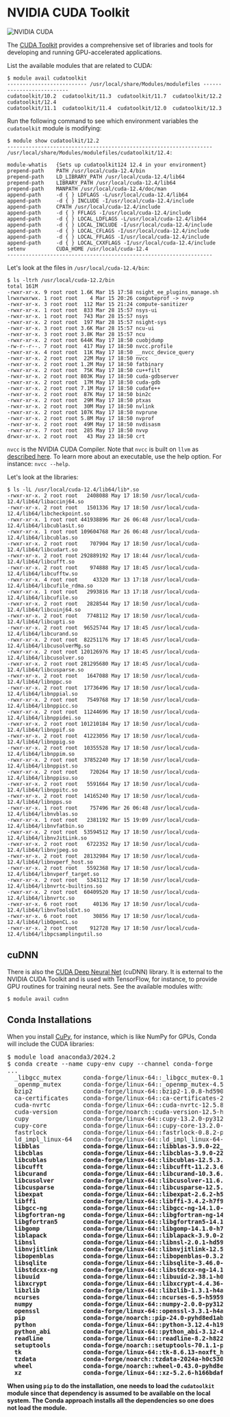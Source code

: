 # NVIDIA CUDA Toolkit

![NVIDIA CUDA](https://upload.wikimedia.org/wikipedia/en/b/b9/Nvidia_CUDA_Logo.jpg)

The [CUDA Toolkit](https://developer.nvidia.com/cuda-toolkit) provides a comprehensive set of libraries and tools for developing and running GPU-accelerated applications.

List the available modules that are related to CUDA:

```
$ module avail cudatoolkit
-------------------------- /usr/local/share/Modules/modulefiles --------------------------
cudatoolkit/10.2  cudatoolkit/11.3  cudatoolkit/11.7  cudatoolkit/12.2  cudatoolkit/12.4  
cudatoolkit/11.1  cudatoolkit/11.4  cudatoolkit/12.0  cudatoolkit/12.3
```

Run the following command to see which environment variables the `cudatoolkit` module is modifying:

```
$ module show cudatoolkit/12.2
-------------------------------------------------------------------
/usr/local/share/Modules/modulefiles/cudatoolkit/12.4:

module-whatis   {Sets up cudatoolkit124 12.4 in your environment}
prepend-path    PATH /usr/local/cuda-12.4/bin
prepend-path    LD_LIBRARY_PATH /usr/local/cuda-12.4/lib64
prepend-path    LIBRARY_PATH /usr/local/cuda-12.4/lib64
prepend-path    MANPATH /usr/local/cuda-12.4/doc/man
append-path     -d { } LDFLAGS -L/usr/local/cuda-12.4/lib64
append-path     -d { } INCLUDE -I/usr/local/cuda-12.4/include
append-path     CPATH /usr/local/cuda-12.4/include
append-path     -d { } FFLAGS -I/usr/local/cuda-12.4/include
append-path     -d { } LOCAL_LDFLAGS -L/usr/local/cuda-12.4/lib64
append-path     -d { } LOCAL_INCLUDE -I/usr/local/cuda-12.4/include
append-path     -d { } LOCAL_CFLAGS -I/usr/local/cuda-12.4/include
append-path     -d { } LOCAL_FFLAGS -I/usr/local/cuda-12.4/include
append-path     -d { } LOCAL_CXXFLAGS -I/usr/local/cuda-12.4/include
setenv          CUDA_HOME /usr/local/cuda-12.4
-------------------------------------------------------------------
```

Let's look at the files in `/usr/local/cuda-12.4/bin`:

```
$ ls -ltrh /usr/local/cuda-12.2/bin
total 161M
-rwxr-xr-x. 9 root root 1.6K Mar 15 17:58 nsight_ee_plugins_manage.sh
lrwxrwxrwx. 1 root root    4 Mar 15 20:26 computeprof -> nvvp
-rwxr-xr-x. 3 root root  112 Mar 15 21:24 compute-sanitizer
-rwxr-xr-x. 1 root root  833 Mar 28 15:57 nsys-ui
-rwxr-xr-x. 1 root root  743 Mar 28 15:57 nsys
-rwxr-xr-x. 2 root root  197 Mar 28 15:57 nsight-sys
-rwxr-xr-x. 3 root root 3.6K Mar 28 15:57 ncu-ui
-rwxr-xr-x. 3 root root 3.8K Mar 28 15:57 ncu
-rwxr-xr-x. 2 root root 644K May 17 18:50 cuobjdump
-rw-r--r--. 7 root root  417 May 17 18:50 nvcc.profile
-rwxr-xr-x. 4 root root  11K May 17 18:50 __nvcc_device_query
-rwxr-xr-x. 2 root root  22M May 17 18:50 nvcc
-rwxr-xr-x. 2 root root 1.2M May 17 18:50 fatbinary
-rwxr-xr-x. 2 root root  75K May 17 18:50 cu++filt
-rwxr-xr-x. 2 root root 803K May 17 18:50 cuda-gdbserver
-rwxr-xr-x. 2 root root  17M May 17 18:50 cuda-gdb
-rwxr-xr-x. 2 root root 7.1M May 17 18:50 cudafe++
-rwxr-xr-x. 2 root root  87K May 17 18:50 bin2c
-rwxr-xr-x. 2 root root  29M May 17 18:50 ptxas
-rwxr-xr-x. 2 root root  30M May 17 18:50 nvlink
-rwxr-xr-x. 2 root root 107K May 17 18:50 nvprune
-rwxr-xr-x. 2 root root 5.8M May 17 18:50 nvprof
-rwxr-xr-x. 2 root root  49M May 17 18:50 nvdisasm
-rwxr-xr-x. 7 root root  285 May 17 18:50 nvvp
drwxr-xr-x. 2 root root   43 May 23 18:50 crt
```

`nvcc` is the NVIDIA CUDA Compiler. Note that `nvcc` is built on `llvm` as [described here](https://developer.nvidia.com/cuda-llvm-compiler). To learn more about an executable, use the help option. For instance: `nvcc --help`.


Let's look at the libraries:

```
$ ls -lL /usr/local/cuda-12.4/lib64/lib*.so
-rwxr-xr-x. 2 root root   2408088 May 17 18:50 /usr/local/cuda-12.4/lib64/libaccinj64.so
-rwxr-xr-x. 2 root root   1501336 May 17 18:50 /usr/local/cuda-12.4/lib64/libcheckpoint.so
-rwxr-xr-x. 1 root root 441938896 Mar 26 06:48 /usr/local/cuda-12.4/lib64/libcublasLt.so
-rwxr-xr-x. 1 root root 109604768 Mar 26 06:48 /usr/local/cuda-12.4/lib64/libcublas.so
-rwxr-xr-x. 2 root root    707904 May 17 18:50 /usr/local/cuda-12.4/lib64/libcudart.so
-rwxr-xr-x. 2 root root 292889192 May 17 18:44 /usr/local/cuda-12.4/lib64/libcufft.so
-rwxr-xr-x. 2 root root    974888 May 17 18:45 /usr/local/cuda-12.4/lib64/libcufftw.so
-rwxr-xr-x. 4 root root     43320 Mar 13 17:18 /usr/local/cuda-12.4/lib64/libcufile_rdma.so
-rwxr-xr-x. 1 root root   2993816 Mar 13 17:18 /usr/local/cuda-12.4/lib64/libcufile.so
-rwxr-xr-x. 2 root root   2828544 May 17 18:50 /usr/local/cuda-12.4/lib64/libcuinj64.so
-rwxr-xr-x. 2 root root   7748112 May 17 18:50 /usr/local/cuda-12.4/lib64/libcupti.so
-rwxr-xr-x. 2 root root  96525744 May 17 18:45 /usr/local/cuda-12.4/lib64/libcurand.so
-rwxr-xr-x. 2 root root  82251176 May 17 18:45 /usr/local/cuda-12.4/lib64/libcusolverMg.so
-rwxr-xr-x. 2 root root 120126976 May 17 18:45 /usr/local/cuda-12.4/lib64/libcusolver.so
-rwxr-xr-x. 2 root root 281295680 May 17 18:45 /usr/local/cuda-12.4/lib64/libcusparse.so
-rwxr-xr-x. 2 root root   1647088 May 17 18:50 /usr/local/cuda-12.4/lib64/libnppc.so
-rwxr-xr-x. 2 root root  17736496 May 17 18:50 /usr/local/cuda-12.4/lib64/libnppial.so
-rwxr-xr-x. 2 root root   7549768 May 17 18:50 /usr/local/cuda-12.4/lib64/libnppicc.so
-rwxr-xr-x. 2 root root  11244696 May 17 18:50 /usr/local/cuda-12.4/lib64/libnppidei.so
-rwxr-xr-x. 2 root root 101210184 May 17 18:50 /usr/local/cuda-12.4/lib64/libnppif.so
-rwxr-xr-x. 2 root root  41223056 May 17 18:50 /usr/local/cuda-12.4/lib64/libnppig.so
-rwxr-xr-x. 2 root root  10355528 May 17 18:50 /usr/local/cuda-12.4/lib64/libnppim.so
-rwxr-xr-x. 2 root root  37852240 May 17 18:50 /usr/local/cuda-12.4/lib64/libnppist.so
-rwxr-xr-x. 2 root root    720264 May 17 18:50 /usr/local/cuda-12.4/lib64/libnppisu.so
-rwxr-xr-x. 2 root root   5591664 May 17 18:50 /usr/local/cuda-12.4/lib64/libnppitc.so
-rwxr-xr-x. 2 root root  14165240 May 17 18:50 /usr/local/cuda-12.4/lib64/libnpps.so
-rwxr-xr-x. 1 root root    757496 Mar 26 06:48 /usr/local/cuda-12.4/lib64/libnvblas.so
-rwxr-xr-x. 1 root root   2381192 Mar 15 19:09 /usr/local/cuda-12.4/lib64/libnvfatbin.so
-rwxr-xr-x. 2 root root  53594512 May 17 18:50 /usr/local/cuda-12.4/lib64/libnvJitLink.so
-rwxr-xr-x. 2 root root   6722352 May 17 18:50 /usr/local/cuda-12.4/lib64/libnvjpeg.so
-rwxr-xr-x. 2 root root  28132984 May 17 18:50 /usr/local/cuda-12.4/lib64/libnvperf_host.so
-rwxr-xr-x. 2 root root   5592368 May 17 18:50 /usr/local/cuda-12.4/lib64/libnvperf_target.so
-rwxr-xr-x. 2 root root   5343112 May 17 18:50 /usr/local/cuda-12.4/lib64/libnvrtc-builtins.so
-rwxr-xr-x. 2 root root  60409520 May 17 18:50 /usr/local/cuda-12.4/lib64/libnvrtc.so
-rwxr-xr-x. 6 root root     40136 May 17 18:50 /usr/local/cuda-12.4/lib64/libnvToolsExt.so
-rwxr-xr-x. 6 root root     30856 May 17 18:50 /usr/local/cuda-12.4/lib64/libOpenCL.so
-rwxr-xr-x. 2 root root    912728 May 17 18:50 /usr/local/cuda-12.4/lib64/libpcsamplingutil.so
```

## cuDNN

There is also the [CUDA Deep Neural Net](https://developer.nvidia.com/cudnn) (cuDNN) library. It is external to the NVIDIA CUDA Toolkit and is used with TensorFlow, for instance, to provide GPU routines for training neural nets. See the available modules with:

```
$ module avail cudnn
```

## Conda Installations

When you install [CuPy](https://cupy.dev), for instance, which is like NumPy for GPUs, Conda will include the CUDA libraries:

<pre>
$ module load anaconda3/2024.2
$ conda create --name cupy-env cupy --channel conda-forge
...
  _libgcc_mutex      conda-forge/linux-64::_libgcc_mutex-0.1-conda_forge 
  _openmp_mutex      conda-forge/linux-64::_openmp_mutex-4.5-2_gnu 
  bzip2              conda-forge/linux-64::bzip2-1.0.8-hd590300_5 
  ca-certificates    conda-forge/linux-64::ca-certificates-2024.7.4-hbcca054_0 
  cuda-nvrtc         conda-forge/linux-64::cuda-nvrtc-12.5.82-he02047a_0 
  cuda-version       conda-forge/noarch::cuda-version-12.5-hd4f0392_3 
  cupy               conda-forge/linux-64::cupy-13.2.0-py312had87585_0 
  cupy-core          conda-forge/linux-64::cupy-core-13.2.0-py312hd074ebb_0 
  fastrlock          conda-forge/linux-64::fastrlock-0.8.2-py312h30efb56_2 
  ld_impl_linux-64   conda-forge/linux-64::ld_impl_linux-64-2.40-hf3520f5_7 
  <b>libblas            conda-forge/linux-64::libblas-3.9.0-22_linux64_openblas 
  <b>libcblas           conda-forge/linux-64::libcblas-3.9.0-22_linux64_openblas 
  <b>libcublas          conda-forge/linux-64::libcublas-12.5.3.2-he02047a_0 
  <b>libcufft           conda-forge/linux-64::libcufft-11.2.3.61-he02047a_0 
  <b>libcurand          conda-forge/linux-64::libcurand-10.3.6.82-he02047a_0 
  <b>libcusolver        conda-forge/linux-64::libcusolver-11.6.3.83-he02047a_0 
  <b>libcusparse        conda-forge/linux-64::libcusparse-12.5.1.3-he02047a_0 
  libexpat           conda-forge/linux-64::libexpat-2.6.2-h59595ed_0 
  libffi             conda-forge/linux-64::libffi-3.4.2-h7f98852_5 
  libgcc-ng          conda-forge/linux-64::libgcc-ng-14.1.0-h77fa898_0 
  libgfortran-ng     conda-forge/linux-64::libgfortran-ng-14.1.0-h69a702a_0 
  libgfortran5       conda-forge/linux-64::libgfortran5-14.1.0-hc5f4f2c_0 
  libgomp            conda-forge/linux-64::libgomp-14.1.0-h77fa898_0 
  liblapack          conda-forge/linux-64::liblapack-3.9.0-22_linux64_openblas 
  libnsl             conda-forge/linux-64::libnsl-2.0.1-hd590300_0 
  libnvjitlink       conda-forge/linux-64::libnvjitlink-12.5.82-he02047a_0 
  libopenblas        conda-forge/linux-64::libopenblas-0.3.27-pthreads_hac2b453_1 
  libsqlite          conda-forge/linux-64::libsqlite-3.46.0-hde9e2c9_0 
  libstdcxx-ng       conda-forge/linux-64::libstdcxx-ng-14.1.0-hc0a3c3a_0 
  libuuid            conda-forge/linux-64::libuuid-2.38.1-h0b41bf4_0 
  libxcrypt          conda-forge/linux-64::libxcrypt-4.4.36-hd590300_1 
  libzlib            conda-forge/linux-64::libzlib-1.3.1-h4ab18f5_1 
  ncurses            conda-forge/linux-64::ncurses-6.5-h59595ed_0 
  numpy              conda-forge/linux-64::numpy-2.0.0-py312h22e1c76_0 
  openssl            conda-forge/linux-64::openssl-3.3.1-h4ab18f5_1 
  pip                conda-forge/noarch::pip-24.0-pyhd8ed1ab_0 
  python             conda-forge/linux-64::python-3.12.4-h194c7f8_0_cpython 
  python_abi         conda-forge/linux-64::python_abi-3.12-4_cp312 
  readline           conda-forge/linux-64::readline-8.2-h8228510_1 
  setuptools         conda-forge/noarch::setuptools-70.1.1-pyhd8ed1ab_0 
  tk                 conda-forge/linux-64::tk-8.6.13-noxft_h4845f30_101 
  tzdata             conda-forge/noarch::tzdata-2024a-h0c530f3_0 
  wheel              conda-forge/noarch::wheel-0.43.0-pyhd8ed1ab_1 
  xz                 conda-forge/linux-64::xz-5.2.6-h166bdaf_0 
</pre>

When using `pip` to do the installation, one needs to load the `cudatoolkit` module since that dependency is assumed to be available on the local system. The Conda approach installs all the dependencies so one does not load the module.
